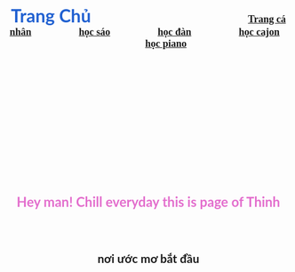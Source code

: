 <DOCTYPE html>
<html lang="en">
<head>
    <meta charset="utf-8">
  <title>
     Hey man! Chill everyday this is page of Thinh 
  </title>
  </head>
  <body background="543.jpeg">
    <br />
    <h3 align="center">
      <font face="lato"size="6"color="#2161D1">Trang Chủ</font>
      &nbsp; &nbsp; &nbsp; &nbsp; &nbsp; &nbsp; &nbsp; &nbsp; &nbsp; &nbsp; &nbsp; &nbsp;
       &nbsp; &nbsp; &nbsp; &nbsp; &nbsp; &nbsp; &nbsp; &nbsp; &nbsp; &nbsp; &nbsp; &nbsp;
       &nbsp; &nbsp; &nbsp; &nbsp; &nbsp; &nbsp; &nbsp; &nbsp; &nbsp; &nbsp; &nbsp; &nbsp;
      <font face="cinzel" size="4">
        <a href="#">Trang cá nhân</a> &nbsp; &nbsp; &nbsp; &nbsp; &nbsp; &nbsp; &nbsp; &nbsp; &nbsp;
        <a href="#">học sáo</a> &nbsp; &nbsp; &nbsp; &nbsp; &nbsp; &nbsp; &nbsp; &nbsp; &nbsp;
        <a href="#">học đàn</a> &nbsp; &nbsp; &nbsp; &nbsp; &nbsp; &nbsp; &nbsp; &nbsp; &nbsp;
        <a href="#">học cajon</a>&nbsp; &nbsp; &nbsp; &nbsp; &nbsp; &nbsp; &nbsp; &nbsp; &nbsp;
        <a href="#">học piano</a>
      </font>
    </h3>
    <br /><br /><br /><br /><br /><br /><br /><br /><br /><br /><br /><br />
    <h1 align="center">
      <font face="Lato" color="#e36ecd" size="5">
          Hey man! Chill everyday this is page of Thinh
      </font>
    </h1>
    <h3 align="center">
      <font face="Lato" color="#2be02e" size="4"
        this is my page
      </font>
    </h3>
    </br>
  <h3 align="center">
    <a color="#e8e8e8"hred="#">nơi ước mơ bắt đầu </a> 
  </h3>
  </body>
  </html>
